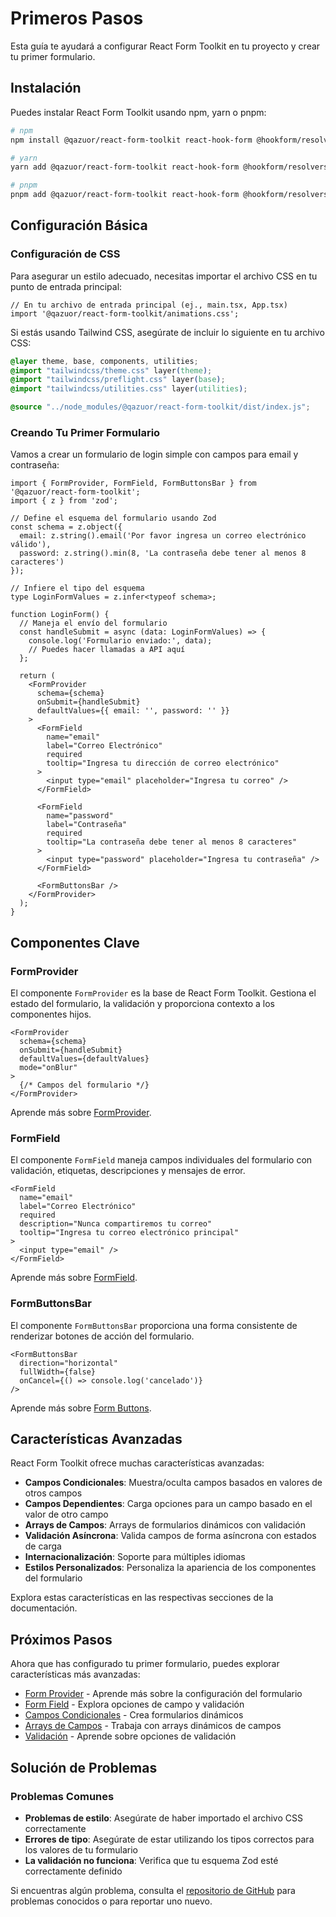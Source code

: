 # Primeros Pasos

Esta guía te ayudará a configurar React Form Toolkit en tu proyecto y crear tu primer formulario.

## Instalación

Puedes instalar React Form Toolkit usando npm, yarn o pnpm:

```bash
# npm
npm install @qazuor/react-form-toolkit react-hook-form @hookform/resolvers zod

# yarn
yarn add @qazuor/react-form-toolkit react-hook-form @hookform/resolvers zod

# pnpm
pnpm add @qazuor/react-form-toolkit react-hook-form @hookform/resolvers zod
```

## Configuración Básica

### Configuración de CSS

Para asegurar un estilo adecuado, necesitas importar el archivo CSS en tu punto de entrada principal:

```tsx
// En tu archivo de entrada principal (ej., main.tsx, App.tsx)
import '@qazuor/react-form-toolkit/animations.css';
```

Si estás usando Tailwind CSS, asegúrate de incluir lo siguiente en tu archivo CSS:

```css
@layer theme, base, components, utilities;
@import "tailwindcss/theme.css" layer(theme);
@import "tailwindcss/preflight.css" layer(base);
@import "tailwindcss/utilities.css" layer(utilities);

@source "../node_modules/@qazuor/react-form-toolkit/dist/index.js";
```

### Creando Tu Primer Formulario

Vamos a crear un formulario de login simple con campos para email y contraseña:

```tsx
import { FormProvider, FormField, FormButtonsBar } from '@qazuor/react-form-toolkit';
import { z } from 'zod';

// Define el esquema del formulario usando Zod
const schema = z.object({
  email: z.string().email('Por favor ingresa un correo electrónico válido'),
  password: z.string().min(8, 'La contraseña debe tener al menos 8 caracteres')
});

// Infiere el tipo del esquema
type LoginFormValues = z.infer<typeof schema>;

function LoginForm() {
  // Maneja el envío del formulario
  const handleSubmit = async (data: LoginFormValues) => {
    console.log('Formulario enviado:', data);
    // Puedes hacer llamadas a API aquí
  };

  return (
    <FormProvider
      schema={schema}
      onSubmit={handleSubmit}
      defaultValues={{ email: '', password: '' }}
    >
      <FormField
        name="email"
        label="Correo Electrónico"
        required
        tooltip="Ingresa tu dirección de correo electrónico"
      >
        <input type="email" placeholder="Ingresa tu correo" />
      </FormField>

      <FormField
        name="password"
        label="Contraseña"
        required
        tooltip="La contraseña debe tener al menos 8 caracteres"
      >
        <input type="password" placeholder="Ingresa tu contraseña" />
      </FormField>

      <FormButtonsBar />
    </FormProvider>
  );
}
```

## Componentes Clave

### FormProvider

El componente `FormProvider` es la base de React Form Toolkit. Gestiona el estado del formulario, la validación y proporciona contexto a los componentes hijos.

```tsx
<FormProvider
  schema={schema}
  onSubmit={handleSubmit}
  defaultValues={defaultValues}
  mode="onBlur"
>
  {/* Campos del formulario */}
</FormProvider>
```

Aprende más sobre [FormProvider](./form-provider.md).

### FormField

El componente `FormField` maneja campos individuales del formulario con validación, etiquetas, descripciones y mensajes de error.

```tsx
<FormField
  name="email"
  label="Correo Electrónico"
  required
  description="Nunca compartiremos tu correo"
  tooltip="Ingresa tu correo electrónico principal"
>
  <input type="email" />
</FormField>
```

Aprende más sobre [FormField](./form-field.md).

### FormButtonsBar

El componente `FormButtonsBar` proporciona una forma consistente de renderizar botones de acción del formulario.

```tsx
<FormButtonsBar
  direction="horizontal"
  fullWidth={false}
  onCancel={() => console.log('cancelado')}
/>
```

Aprende más sobre [Form Buttons](./form-buttons.md).

## Características Avanzadas

React Form Toolkit ofrece muchas características avanzadas:

- **Campos Condicionales**: Muestra/oculta campos basados en valores de otros campos
- **Campos Dependientes**: Carga opciones para un campo basado en el valor de otro campo
- **Arrays de Campos**: Arrays de formularios dinámicos con validación
- **Validación Asíncrona**: Valida campos de forma asíncrona con estados de carga
- **Internacionalización**: Soporte para múltiples idiomas
- **Estilos Personalizados**: Personaliza la apariencia de los componentes del formulario

Explora estas características en las respectivas secciones de la documentación.

## Próximos Pasos

Ahora que has configurado tu primer formulario, puedes explorar características más avanzadas:

- [Form Provider](./form-provider.md) - Aprende más sobre la configuración del formulario
- [Form Field](./form-field.md) - Explora opciones de campo y validación
- [Campos Condicionales](./conditional-field.md) - Crea formularios dinámicos
- [Arrays de Campos](./field-array.md) - Trabaja con arrays dinámicos de campos
- [Validación](./validation.md) - Aprende sobre opciones de validación

## Solución de Problemas

### Problemas Comunes

- **Problemas de estilo**: Asegúrate de haber importado el archivo CSS correctamente
- **Errores de tipo**: Asegúrate de estar utilizando los tipos correctos para los valores de tu formulario
- **La validación no funciona**: Verifica que tu esquema Zod esté correctamente definido

Si encuentras algún problema, consulta el [repositorio de GitHub](https://github.com/qazuor/reactFormToolkit) para problemas conocidos o para reportar uno nuevo.
